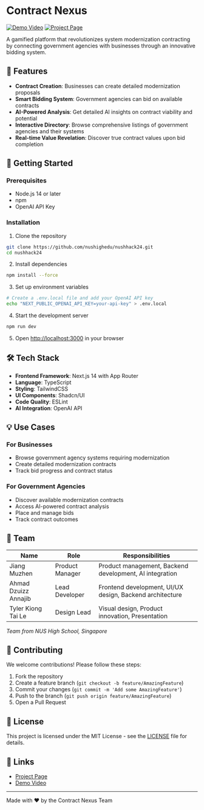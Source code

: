 # Contract Nexus

[![Demo Video](https://img.shields.io/badge/Demo-Watch%20Now-red)](https://www.youtube.com/watch?v=EnvrTWdHNT8)
[![Project Page](https://img.shields.io/badge/DevPost-View%20Project-blue)](https://devpost.com/software/contract-nexus)

A gamified platform that revolutionizes system modernization contracting by connecting government agencies with businesses through an innovative bidding system.

## 🎯 Features

- **Contract Creation**: Businesses can create detailed modernization proposals
- **Smart Bidding System**: Government agencies can bid on available contracts
- **AI-Powered Analysis**: Get detailed AI insights on contract viability and potential
- **Interactive Directory**: Browse comprehensive listings of government agencies and their systems
- **Real-time Value Revelation**: Discover true contract values upon bid completion

## 🚀 Getting Started

### Prerequisites

- Node.js 14 or later
- npm
- OpenAI API Key

### Installation

1. Clone the repository
```bash
git clone https://github.com/nushighedu/nushhack24.git
cd nushhack24
```

2. Install dependencies
```bash
npm install --force
```

3. Set up environment variables
```bash
# Create a .env.local file and add your OpenAI API key
echo "NEXT_PUBLIC_OPENAI_API_KEY=your-api-key" > .env.local
```

4. Start the development server
```bash
npm run dev
```

5. Open [http://localhost:3000](http://localhost:3000) in your browser

## 🛠️ Tech Stack

- **Frontend Framework**: Next.js 14 with App Router
- **Language**: TypeScript
- **Styling**: TailwindCSS
- **UI Components**: Shadcn/UI
- **Code Quality**: ESLint
- **AI Integration**: OpenAI API

## 💡 Use Cases

### For Businesses
- Browse government agency systems requiring modernization
- Create detailed modernization contracts
- Track bid progress and contract status

### For Government Agencies
- Discover available modernization contracts
- Access AI-powered contract analysis
- Place and manage bids
- Track contract outcomes

## 👥 Team

| Name | Role | Responsibilities |
|------|------|-----------------|
| Jiang Muzhen | Product Manager | Product management, Backend development, AI integration |
| Ahmad Dzuizz Annajib | Lead Developer | Frontend development, UI/UX design, Backend architecture |
| Tyler Kiong Tai Le | Design Lead | Visual design, Product innovation, Presentation |

*Team from NUS High School, Singapore*

## 🤝 Contributing

We welcome contributions! Please follow these steps:

1. Fork the repository
2. Create a feature branch (`git checkout -b feature/AmazingFeature`)
3. Commit your changes (`git commit -m 'Add some AmazingFeature'`)
4. Push to the branch (`git push origin feature/AmazingFeature`)
5. Open a Pull Request

## 📝 License

This project is licensed under the MIT License - see the [LICENSE](LICENSE) file for details.

## 🔗 Links

- [Project Page](https://devpost.com/software/contract-nexus)
- [Demo Video](https://www.youtube.com/watch?v=EnvrTWdHNT8)

---

Made with ❤️ by the Contract Nexus Team